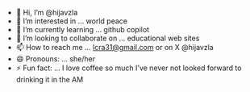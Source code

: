 - 👋 Hi, I’m @hijavzla
- 👀 I’m interested in ... world peace
- 🌱 I’m currently learning ... github copilot  
- 💞️ I’m looking to collaborate on ... educational web sites
- 📫 How to reach me ... lcra31@gmail.com or on X @hijavzla
- 😄 Pronouns: ... she/her
- ⚡ Fun fact: ... I love coffee so much I've never not looked forward to drinking it in the AM

<!---
hijavzla/hijavzla is a ✨ special ✨ repository because its `README.md` (this file) appears on your GitHub profile.
You can click the Preview link to take a look at your changes.
--->

